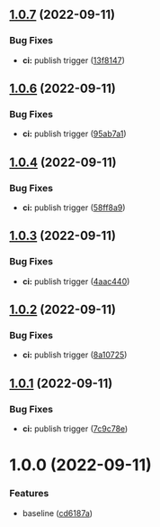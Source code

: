 ## [1.0.7](https://github.com/Savid/enode-discoverer/compare/v1.0.6...v1.0.7) (2022-09-11)


### Bug Fixes

* **ci:** publish trigger ([13f8147](https://github.com/Savid/enode-discoverer/commit/13f814744045054d9213c679cf9ff7c7593a9272))

## [1.0.6](https://github.com/Savid/enode-discoverer/compare/v1.0.5...v1.0.6) (2022-09-11)


### Bug Fixes

* **ci:** publish trigger ([95ab7a1](https://github.com/Savid/enode-discoverer/commit/95ab7a1c6eb075cae8e38645405b876c8878600f))

## [1.0.4](https://github.com/Savid/enode-discoverer/compare/v1.0.3...v1.0.4) (2022-09-11)


### Bug Fixes

* **ci:** publish trigger ([58ff8a9](https://github.com/Savid/enode-discoverer/commit/58ff8a94678562be5f24dd1e4d0cfb81bb9f8d6c))

## [1.0.3](https://github.com/Savid/enode-discoverer/compare/v1.0.2...v1.0.3) (2022-09-11)


### Bug Fixes

* **ci:** publish trigger ([4aac440](https://github.com/Savid/enode-discoverer/commit/4aac44034426274315669bc7912ee43b7db0d166))

## [1.0.2](https://github.com/Savid/enode-discoverer/compare/v1.0.1...v1.0.2) (2022-09-11)


### Bug Fixes

* **ci:** publish trigger ([8a10725](https://github.com/Savid/enode-discoverer/commit/8a10725cb0c15a8b7f9206119de07ce5da849ca2))

## [1.0.1](https://github.com/Savid/enode-discoverer/compare/v1.0.0...v1.0.1) (2022-09-11)


### Bug Fixes

* **ci:** publish trigger ([7c9c78e](https://github.com/Savid/enode-discoverer/commit/7c9c78edc61914486001fa791e2deb5755bb3a07))

# 1.0.0 (2022-09-11)


### Features

* baseline ([cd6187a](https://github.com/Savid/enode-discoverer/commit/cd6187a07dbc49515bffdddf754a87b4a7db89fc))
